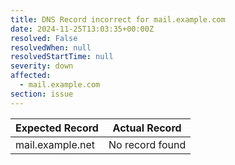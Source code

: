```yaml
---
title: DNS Record incorrect for mail.example.com
date: 2024-11-25T13:03:35+00:00Z
resolved: False
resolvedWhen: null
resolvedStartTime: null
severity: down
affected:
  - mail.example.com
section: issue
---
```


| Expected Record  | Actual Record  |
|------------------|----------------|
| mail.example.net | No record found |
